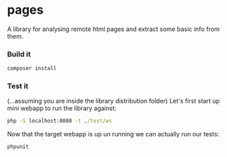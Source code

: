 # pages

A library for analysing remote html pages and extract some basic info from them.

### Build it

```cmd
composer install
```

### Test it

(...assuming you are inside the library distribution folder) Let's first start up mini webapp to run the library against:

```cmd
php -S localhost:8080 -t ./test/ws
```

Now that the target webapp is up un running we can actually run our tests:

```cmd
phpunit
```